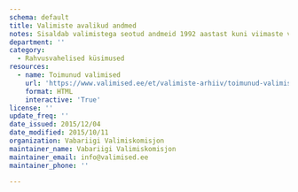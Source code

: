 ```yaml
---
schema: default
title: Valimiste avalikud andmed
notes: Sisaldab valimistega seotud andmeid 1992 aastast kuni viimaste valimisteni.
department: ''
category:
  - Rahvusvahelised küsimused
resources:
  - name: Toimunud valimised
    url: 'https://www.valimised.ee/et/valimiste-arhiiv/toimunud-valimiste-arhiiv'
    format: HTML
    interactive: 'True'
license: ''
update_freq: ''
date_issued: 2015/12/04
date_modified: 2015/10/11
organization: Vabariigi Valimiskomisjon
maintainer_name: Vabariigi Valimiskomisjon
maintainer_email: info@valimised.ee
maintainer_phone: ''

---
```


